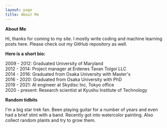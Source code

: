 ```yaml
---
layout: page
title: About Me
---
```


**About Me**

Hi, thanks for coming to my site. I mostly write coding and machine learning posts here. Please check out my GitHub repository as well.

**Here is a short bio:**

2009 - 2012: Graduated University of Maryland  
2012 - 2014: Project manager at Erdenes Tavan Tolgoi LLC  
2014 - 2016: Graduated from Osaka University with Master's  
2016 - 2020: Graduated from Osaka University with PhD  
2019 - 2021: AI engineer at Skydisc Inc, Tokyo office  
2020 - present: Research scientist at Kyushu Institute of Technology  

**Random tidbits**

I'm a big star trek fan. Been playing guitar for a number of years and even had a brief stint with a band. Recently got into watercolor painting. Also collect random plants and try to grow them. 
